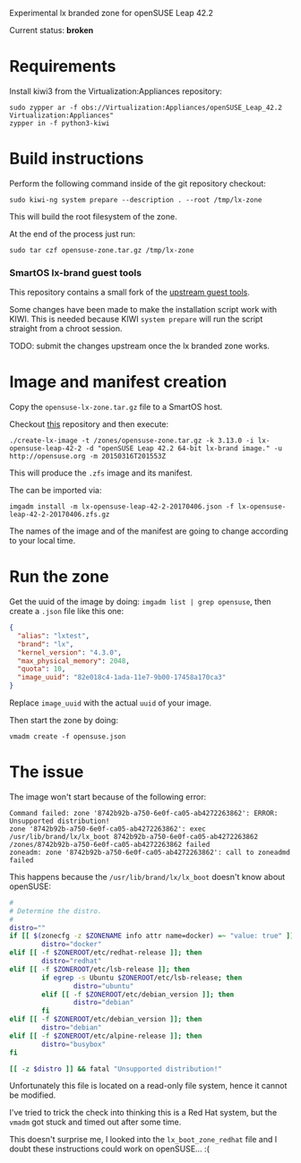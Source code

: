 Experimental lx branded zone for openSUSE Leap 42.2

Current status: **broken**

# Requirements

Install kiwi3 from the Virtualization:Appliances repository:

```
sudo zypper ar -f obs://Virtualization:Appliances/openSUSE_Leap_42.2 Virtualization:Appliances"
zypper in -f python3-kiwi
```

# Build instructions

Perform the following command inside of the git repository checkout:

```
sudo kiwi-ng system prepare --description . --root /tmp/lx-zone
```

This will build the root filesystem of the zone.

At the end of the process just run:

```
sudo tar czf opensuse-zone.tar.gz /tmp/lx-zone
```

### SmartOS lx-brand guest tools

This repository contains a small fork of the [upstream guest tools](https://github.com/joyent/sdc-vmtools-lx-brand).

Some changes have been made to make the installation script work with KIWI. This
is needed because KIWI `system prepare` will run the script straight from a chroot
session.

TODO: submit the changes upstream once the lx branded zone works.

# Image and manifest creation

Copy the `opensuse-lx-zone.tar.gz` file to a SmartOS host.

Checkout [this](https://github.com/joyent/debian-lx-brand-image-builder) repository
and then execute:

```
./create-lx-image -t /zones/opensuse-zone.tar.gz -k 3.13.0 -i lx-opensuse-leap-42-2 -d "openSUSE Leap 42.2 64-bit lx-brand image." -u http://opensuse.org -m 20150316T201553Z
```

This will produce the `.zfs` image and its manifest.

The can be imported via:

```
imgadm install -m lx-opensuse-leap-42-2-20170406.json -f lx-opensuse-leap-42-2-20170406.zfs.gz
```

The names of the image and of the manifest are going to change according to your
local time.

# Run the zone

Get the uuid of the image by doing: `imgadm list | grep opensuse`, then
create a `.json` file like this one:

```json
{
  "alias": "lxtest",
  "brand": "lx",
  "kernel_version": "4.3.0",
  "max_physical_memory": 2048,
  "quota": 10,
  "image_uuid": "82e018c4-1ada-11e7-9b00-17458a170ca3"
}
```

Replace `image_uuid` with the actual `uuid` of your image.

Then start the zone by doing:

```
vmadm create -f opensuse.json
```

# The issue

The image won't start because of the following error:

```
Command failed: zone '8742b92b-a750-6e0f-ca05-ab4272263862': ERROR: Unsupported distribution!
zone '8742b92b-a750-6e0f-ca05-ab4272263862': exec /usr/lib/brand/lx/lx_boot 8742b92b-a750-6e0f-ca05-ab4272263862 /zones/8742b92b-a750-6e0f-ca05-ab4272263862 failed
zoneadm: zone '8742b92b-a750-6e0f-ca05-ab4272263862': call to zoneadmd failed
```

This happens because the `/usr/lib/brand/lx/lx_boot` doesn't know about openSUSE:

```bash
#
# Determine the distro.
#
distro=""
if [[ $(zonecfg -z $ZONENAME info attr name=docker) =~ "value: true" ]]; then
        distro="docker"
elif [[ -f $ZONEROOT/etc/redhat-release ]]; then
        distro="redhat"
elif [[ -f $ZONEROOT/etc/lsb-release ]]; then
        if egrep -s Ubuntu $ZONEROOT/etc/lsb-release; then
                distro="ubuntu"
        elif [[ -f $ZONEROOT/etc/debian_version ]]; then
                distro="debian"
        fi
elif [[ -f $ZONEROOT/etc/debian_version ]]; then
        distro="debian"
elif [[ -f $ZONEROOT/etc/alpine-release ]]; then
        distro="busybox"
fi

[[ -z $distro ]] && fatal "Unsupported distribution!"
```

Unfortunately this file is located on a read-only file system, hence it cannot
be modified.

I've tried to trick the check into thinking this is a Red Hat system, but the
`vmadm` got stuck and timed out after some time.

This doesn't surprise me, I looked into the `lx_boot_zone_redhat` file and I doubt
these instructions could work on openSUSE... :(
